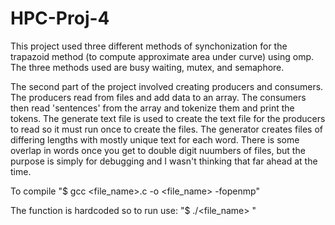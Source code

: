 # HPC-Proj-4

This project used three different methods of synchonization for the trapazoid method (to compute approximate area under curve) using omp. The three methods used are busy waiting, mutex, and semaphore. 



The second part of the project involved creating producers and consumers. The producers read from files and add data to an array. The consumers then read 'sentences' from the array and tokenize them and print the tokens. The generate text file is used to create the text file for the producers to read so it must run once to create the files. The generator creates files of differing lengths with mostly unique text for each word. There is some overlap in words once you get to double digit nuumbers of files, but the purpose is simply for debugging and I wasn't thinking that far ahead at the time. 


To compile "$ gcc <file_name>.c -o <file_name> -fopenmp" 

The function is hardcoded so to run use: "$ ./<file_name> <number of threads>"

